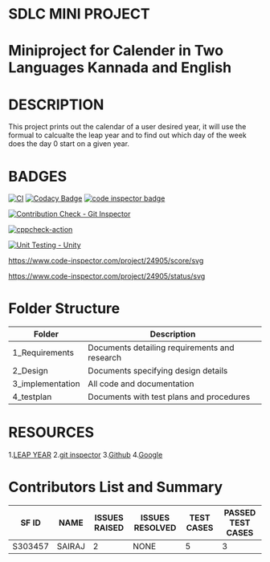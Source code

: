 # SDLC MINI PROJECT

# Miniproject for Calender in Two Languages Kannada and English

# DESCRIPTION

This project prints out the calendar of a user desired year, it will use the formual to calcualte the leap year and to find out which day of the week does the day 0 start on a given year.

# BADGES

[![CI](https://github.com/SAIRAJL/Miniproject/actions/workflows/main.yml/badge.svg)](https://github.com/SAIRAJL/Miniproject/actions/workflows/main.yml)
[![Codacy Badge](https://app.codacy.com/project/badge/Grade/9be013cdccbf44d9b30a80083b2b299a)](https://www.codacy.com/gh/SAIRAJL/Miniproject/dashboard?utm_source=github.com&amp;utm_medium=referral&amp;utm_content=SAIRAJL/Miniproject&amp;utm_campaign=Badge_Grade)
<a href="https://frontend.code-inspector.com/public/user/github/SAIRAJL">
   <img src="https://code-inspector.com/public/badge/user/github/SAIRAJL?style=light" alt="code inspector badge" />
</a>

[![Contribution Check - Git Inspector](https://github.com/SAIRAJL/Miniproject/actions/workflows/gitinspector.yml/badge.svg)](https://github.com/SAIRAJL/Miniproject/actions/workflows/gitinspector.yml)

[![cppcheck-action](https://github.com/SAIRAJL/Miniproject/actions/workflows/cppcheck.yml/badge.svg)](https://github.com/SAIRAJL/Miniproject/actions/workflows/cppcheck.yml)

[![Unit Testing - Unity](https://github.com/SAIRAJL/Miniproject/actions/workflows/unity.yml/badge.svg)](https://github.com/SAIRAJL/Miniproject/actions/workflows/unity.yml)

  https://www.code-inspector.com/project/24905/score/svg

  https://www.code-inspector.com/project/24905/status/svg

# Folder Structure
|  Folder| Description|
|---|---|
|1_Requirements|Documents detailing requirements and research|
|2_Design|	Documents specifying design details|
|3_implementation|	All code and documentation|
|4_testplan|Documents with test plans and procedures|

# RESOURCES
1.[LEAP YEAR]( https://www.timeanddate.com/date/leapyear.html)
2.[git inspector](https://github.com/ejwa/gitinspector)
3.[Github](https://github.com/)
4.[Google](www.google.com)
# Contributors List and Summary

| SF ID| NAME| ISSUES RAISED|ISSUES RESOLVED|TEST CASES|PASSED TEST CASES|
|---|---|---|---|---|---|
|S303457|SAIRAJ|2|NONE|5|3|






